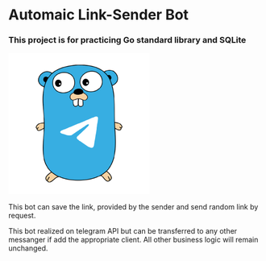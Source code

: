 # Automaic Link-Sender Bot

### This project is for practicing Go standard library and SQLite

![Gopher](https://github.com/markraiter/bot/blob/main/16530727.png)

This bot can save the link, provided by the sender and send random link by request.

This bot realized on telegram API but can be transferred to any other messanger if add the appropriate client.  All other business logic will remain unchanged.

